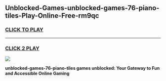 
## Unblocked-Games-unblocked-games-76-piano-tiles-Play-Online-Free-rm9qc
<h3>
<a href="https://premium76.site?title=unblocked-games-76-piano-tiles&ref=26A">CLICK TO PLAY</a></h3>
<hr>

<h3>
<a href="https://premium76.site?title=unblocked-games-76-piano-tiles&ref=26A">CLICK 2 PLAY</a>
  
</h3>

<a href="https://premium76.site?title=unblocked-games-76-piano-tiles&ref=26A"><img src="https://clearcache.store/games.png"></a>


**unblocked-games-76-piano-tiles games unblocked: Your Gateway to Fun and Accessible Online Gaming**
